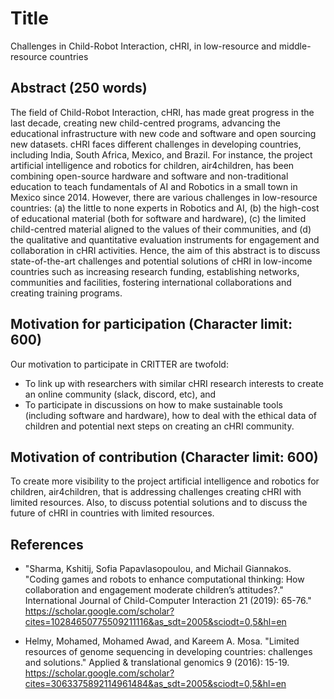 # Title
Challenges in Child-Robot Interaction, cHRI, in low-resource and middle-resource countries

## Abstract (250 words)
The field of Child-Robot Interaction, cHRI, has made great progress in the last decade, creating new child-centred programs, advancing the educational infrastructure with new code and software and open sourcing new datasets. 
cHRI faces different challenges in developing countries, including India, South Africa, Mexico, and Brazil. For instance, the project artificial intelligence and robotics for children, air4children, has been combining open-source hardware and software and non-traditional education to teach fundamentals of AI and Robotics in a small town in Mexico since 2014. 
However, there are various challenges in low-resource countries: (a) the little to none experts in Robotics and AI, (b) the high-cost of educational material (both for software and hardware), (c) the limited child-centred material aligned to the values of their communities, and (d) the qualitative and quantitative evaluation instruments for engagement and collaboration in cHRI activities. 
Hence, the aim of this abstract is to discuss state-of-the-art challenges and potential solutions of cHRI in low-income countries such as increasing research funding, establishing networks, communities and facilities, fostering international collaborations and creating training programs.

## Motivation for participation (Character limit: 600)
Our motivation to participate in CRITTER are twofold:
* To link up with researchers with similar cHRI research interests to create an online community (slack, discord, etc), and 
* To participate in discussions on how to make sustainable tools (including software and hardware), how to deal with the ethical data of children and potential next steps on creating an cHRI community.

## Motivation of contribution (Character limit: 600)
To create more visibility to the project artificial intelligence and robotics for children, air4children, that is addressing challenges creating cHRI with limited resources.
Also, to discuss potential solutions and to discuss the future of cHRI in countries with limited resources. 

## References
* "Sharma, Kshitij, Sofia Papavlasopoulou, and Michail Giannakos. "Coding games and robots to enhance computational thinking: How collaboration and engagement moderate children’s attitudes?." International Journal of Child-Computer Interaction 21 (2019): 65-76." https://scholar.google.com/scholar?cites=10284650775509211116&as_sdt=2005&sciodt=0,5&hl=en

* Helmy, Mohamed, Mohamed Awad, and Kareem A. Mosa. "Limited resources of genome sequencing in developing countries: challenges and solutions." Applied & translational genomics 9 (2016): 15-19.
https://scholar.google.com/scholar?cites=3063375892114961484&as_sdt=2005&sciodt=0,5&hl=en  

